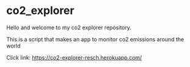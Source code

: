 # co2_explorer

Hello and welcome to my co2 explorer repository.

This is a script that makes an app to monitor co2 emissions around the world

Click link: https://co2-explorer-resch.herokuapp.com/
